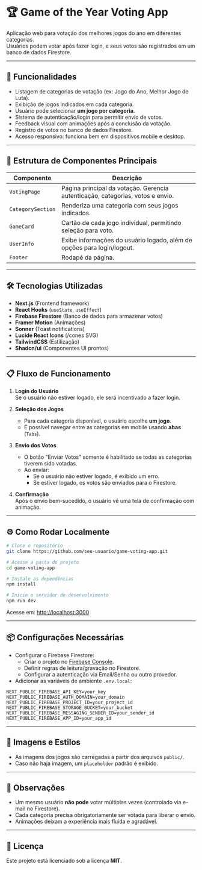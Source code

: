 # 🏆 Game of the Year Voting App

Aplicação web para votação dos melhores jogos do ano em diferentes categorias.  
Usuários podem votar após fazer login, e seus votos são registrados em um banco de dados Firestore.

---

## 🚀 Funcionalidades

- Listagem de categorias de votação (ex: Jogo do Ano, Melhor Jogo de Luta).
- Exibição de jogos indicados em cada categoria.
- Usuário pode selecionar **um jogo por categoria**.
- Sistema de autenticação/login para permitir envio de votos.
- Feedback visual com animações após a conclusão da votação.
- Registro de votos no banco de dados Firestore.
- Acesso responsivo: funciona bem em dispositivos mobile e desktop.

---

## 📂 Estrutura de Componentes Principais

| Componente         | Descrição |
|--------------------|-----------|
| `VotingPage`        | Página principal da votação. Gerencia autenticação, categorias, votos e envio. |
| `CategorySection`   | Renderiza uma categoria com seus jogos indicados. |
| `GameCard`          | Cartão de cada jogo individual, permitindo seleção para voto. |
| `UserInfo`          | Exibe informações do usuário logado, além de opções para login/logout. |
| `Footer`            | Rodapé da página. |

---

## 🛠️ Tecnologias Utilizadas

- **Next.js** (Frontend framework)
- **React Hooks** (`useState`, `useEffect`)
- **Firebase Firestore** (Banco de dados para armazenar votos)
- **Framer Motion** (Animações)
- **Sonner** (Toast notifications)
- **Lucide React Icons** (/cones SVG)
- **TailwindCSS** (Estilização)
- **Shadcn/ui** (Componentes UI prontos)

---

## 📋 Fluxo de Funcionamento

1. **Login do Usuário**  
   Se o usuário não estiver logado, ele será incentivado a fazer login.

2. **Seleção dos Jogos**  
   - Para cada categoria disponível, o usuário escolhe **um jogo**.
   - É possível navegar entre as categorias em mobile usando **abas** (`Tabs`).

3. **Envio dos Votos**  
   - O botão "Enviar Votos" somente é habilitado se todas as categorias tiverem sido votadas.
   - Ao enviar:
     - Se o usuário não estiver logado, é exibido um erro.
     - Se estiver logado, os votos são enviados para o Firestore.

4. **Confirmação**  
   Após o envio bem-sucedido, o usuário vê uma tela de confirmação com animação.

---

## ⚙️ Como Rodar Localmente

```bash
# Clone o repositório
git clone https://github.com/seu-usuario/game-voting-app.git

# Acesse a pasta do projeto
cd game-voting-app

# Instale as dependências
npm install

# Inicie o servidor de desenvolvimento
npm run dev
```

Acesse em: [http://localhost:3000](http://localhost:3000)

---

## 📦 Configurações Necessárias

- Configurar o Firebase Firestore:
  - Criar o projeto no [Firebase Console](https://console.firebase.google.com/).
  - Definir regras de leitura/gravação no Firestore.
  - Configurar a autenticação via Email/Senha ou outro provedor.
- Adicionar as variáveis de ambiente `.env.local`:

```env
NEXT_PUBLIC_FIREBASE_API_KEY=your_key
NEXT_PUBLIC_FIREBASE_AUTH_DOMAIN=your_domain
NEXT_PUBLIC_FIREBASE_PROJECT_ID=your_project_id
NEXT_PUBLIC_FIREBASE_STORAGE_BUCKET=your_bucket
NEXT_PUBLIC_FIREBASE_MESSAGING_SENDER_ID=your_sender_id
NEXT_PUBLIC_FIREBASE_APP_ID=your_app_id
```

---

## 🎨 Imagens e Estilos

- As imagens dos jogos são carregadas a partir dos arquivos `public/`.
- Caso não haja imagem, um `placeholder` padrão é exibido.

---

## 📜 Observações

- Um mesmo usuário **não pode** votar múltiplas vezes (controlado via e-mail no Firestore).
- Cada categoria precisa obrigatoriamente ser votada para liberar o envio.
- Animações deixam a experiência mais fluida e agradável.

---

## 📄 Licença

Este projeto está licenciado sob a licença **MIT**.

